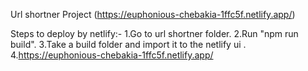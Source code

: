 Url shortner Project (https://euphonious-chebakia-1ffc5f.netlify.app/)

Steps to deploy by netlify:-
1.Go to url shortner folder.
2.Run "npm run build".
3.Take a build folder and import it to the netlify ui .
4.https://euphonious-chebakia-1ffc5f.netlify.app/

